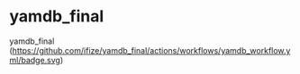 # yamdb_final
yamdb_final
(https://github.com/ifize/yamdb_final/actions/workflows/yamdb_workflow.yml/badge.svg)
